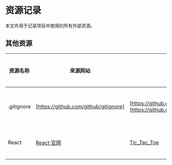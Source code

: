 # 资源记录

本文件用于记录项目中使用的所有外部资源。

## 其他资源
| 资源名称 | 来源网站 | 资源链接 | 使用日期 | 使用方式 | 相关说明 |
| --- | --- | --- | --- | --- | --- |
| .gitignore | [https://github.com/github/gitignore] | [https://github.com/github/gitignore/blob/main/Laravel.gitignore] [https://github.com/github/gitignore/blob/main/Sass.gitignore] | 2023-11-07 | 后端git管理 | Lavarel &SASS |
| React | [React 官网](https://reactjs.org) | [Tic_Tac_Toe](https://react.dev/learn/tutorial-tic-tac-toe) | 2023-11-07 | 前端框架 | 用于构建用户界面 |